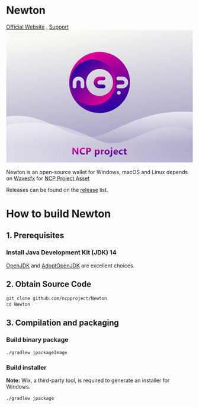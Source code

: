 # Newton

[Official Website](https://newtoncoin.site) , [Support](mailto:support@newtoncoin.site)  
![img](package/Newton_splash.png)

Newton is an open-source wallet for Windows, macOS and Linux depends on [Wavesfx](https://github.com/wavesfx)
for [NCP Project Asset](http://dev.pywaves.org/assets/G1emXxRGHxDSe5sduNmqULJdKngRjk3C6d7nPw19fK86)

Releases can be found on the [release](https://github.com/ncpproject/Newton/releases) list.


# How to build Newton

## 1. Prerequisites

### Install Java Development Kit (JDK) 14

[OpenJDK](https://jdk.java.net/13/) and [AdoptOpenJDK](https://adoptopenjdk.net/archive.html) are excellent choices. 

## 2. Obtain Source Code

```
git clone github.com/ncpproject/Newton
cd Newton
```
## 3. Compilation and packaging
### Build binary package
```
./gradlew jpackageImage 
```  
### Build installer
**Note:** Wix, a third-party tool, is required to generate an installer for Windows.
```
./gradlew jpackage
```
